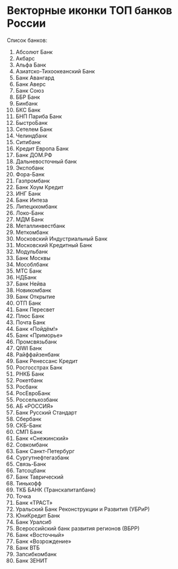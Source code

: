 # Векторные иконки ТОП банков России

Список банков:

1. Абсолют Банк
2. Акбарс
3. Альфа Банк
4. Азиатско-Тихоокеанский Банк
5. Банк Авангард
6. Банк Аверс
7. Банк Союз
8. ББР Банк
9. Бинбанк
10. БКС Банк
11. БНП Париба Банк
12. БыстроБанк
13. Сетелем Банк
14. Челиндбанк
15. Ситибанк
16. Кредит Европа Банк
17. Банк ДОМ.РФ
18. Дальневосточный банк
19. Экспобанк
20. Фора-Банк
21. Газпромбанк
22. Банк Хоум Кредит
23. ИНГ Банк
24. Банк Интеза
25. Липецккомбанк
26. Локо-Банк
27. МДМ Банк
28. Металлинвестбанк
29. Меткомбанк
30. Московский Индустриальный Банк
31. Московский Кредитный Банк
32. Модульбанк
33. Банк Москвы
34. Мособлбанк
35. МТС Банк
36. НДБанк
37. Банк Нейва
38. Новикомбанк
39. Банк Открытие
40. ОТП Банк
41. Банк Пересвет
42. Плюс Банк
43. Почта Банк
44. Банк «Пойдём!»
45. Банк «Приморье»
46. Промсвязьбанк
47. QIWI Банк
48. Райффайзенбанк
49. Банк Ренессанс Кредит
50. Росгосстрах Банк
51. РНКБ Банк
52. Рокетбанк
53. Росбанк
54. РосЕвроБанк
55. Россельхозбанк
56. АБ «РОССИЯ»
57. Банк Русский Стандарт
58. Сбербанк
59. СКБ-Банк
60. СМП Банк
61. Банк «Снежинский»
62. Совкомбанк
63. Банк Санкт-Петербург
64. Сургутнефтегазбанк
65. Связь-Банк
66. Татсоцбанк
67. Банк Таврический
68. Тинькофф
69. ТКБ БАНК (Транскапиталбанк)
70. Точка
71. Банк «ТРАСТ»
72. Уральский Банк Реконструкции и Развития (УБРиР)
73. ЮниКредит Банк
74. Банк Уралсиб
75. Всероссийский банк развития регионов (ВБРР)
76. Банк «Восточный»
77. Банк «Возрождение»
78. Банк ВТБ
79. Запсибкомбанк
80. Банк ЗЕНИТ
